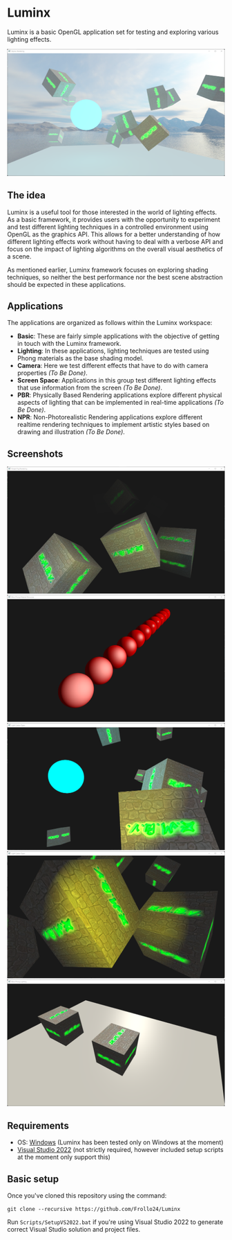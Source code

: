 # Luminx
Luminx is a basic OpenGL application set for testing and exploring various lighting effects.

![Luminx Dev](./Resources/Screenshots/SkyboxRendering.png)

## The idea
Luminx is a useful tool for those interested in the world of lighting effects. As a basic framework, it provides users with the opportunity to experiment and test different lighting techniques in a controlled environment using OpenGL as the graphics API. This allows for a better understanding of how different lighting effects work without having to deal with a verbose API and focus on the impact of lighting algorithms on the overall visual aesthetics of a scene.

As mentioned earlier, Luminx framework focuses on exploring shading techniques, so neither the best performance nor the best scene abstraction should be expected in these applications.

## Applications
The applications are organized as follows within the Luminx workspace:
- **Basic**: These are fairly simple applications with the objective of getting in touch with the Luminx framework.
- **Lighting**: In these applications, lighting techniques are tested using Phong materials as the base shading model.
- **Camera**: Here we test different effects that have to do with camera properties *(To Be Done)*.
- **Screen Space**: Applications in this group test different lighting effects that use information from the screen *(To Be Done)*.
- **PBR**: Physically Based Rendering applications explore different physical aspects of lighting that can be implemented in real-time applications *(To Be Done)*.
- **NPR**: Non-Photorealistic Rendering applications explore different realtime rendering techniques to implement artistic styles based on drawing and illustration *(To Be Done)*.

## Screenshots

![Fog Rendering](./Resources/Screenshots/FogRendering.png)
![Phong Material Showcase](./Resources/Screenshots/PhongMaterialShowcase.png)
![Light Casters](./Resources/Screenshots/LightCasters.png)
![Spot Light](./Resources/Screenshots/SpotLightOnly.png)
![Blinn Phong Lighting](./Resources/Screenshots/BlinnPhongLighting.png)

## Requirements
- OS: [Windows](https://www.microsoft.com/es-es/windows) (Luminx has been tested only on Windows at the moment)
- [Visual Studio 2022](https://visualstudio.com) (not strictly required, however included setup scripts at the moment only support this)

## Basic setup
Once you've cloned this repository using the command:

	git clone --recursive https://github.com/Frollo24/Luminx

Run `Scripts/SetupVS2022.bat` if you're using Visual Studio 2022 to generate correct Visual Studio solution and project files.